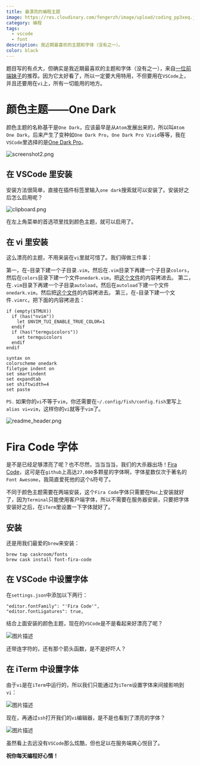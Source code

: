 ```yaml
---
title: 最漂亮的编程主题
image: https://res.cloudinary.com/fengerzh/image/upload/coding_pp3xeq.jpg
category: 编程
tags:
  - vscode
  - font
description: 我近期最喜欢的主题和字体（没有之一）。
color: black
---
```


题目写的有点大，但确实是我近期最喜欢的主题和字体（没有之一），来自[一位前端妹子][1]的推荐。因为它太好看了，所以一定要大用特用，不但要用在`VSCode`上，并且还要用在`vi`上，所有一切能用的地方。

# 颜色主题——One Dark

颜色主题的名称基干是`One Dark`，应该最早是从`Atom`发展出来的，所以叫`Atom One Dark`，后来产生了变种如`One Dark Pro`，`One Dark Pro Vivid`等等，我在`VSCode`里选择的是[One Dark Pro][2]。

![screenshot2.png][3]

## 在 VSCode 里安装

安装方法很简单，直接在插件标签里输入`one dark`搜索就可以安装了。安装好之后怎么启用呢？

![clipboard.png](https://segmentfault.com/img/bVbhnKn)

在左上角菜单的首选项里找到颜色主题，就可以启用了。

## 在 vi 里安装

这么漂亮的主题，不用来装在`vi`里就可惜了。我们得做三件事：

第一，在`~`目录下建一个子目录`.vim`，然后在`.vim`目录下再建一个子目录`colors`，然后在`colors`目录下建一个文件`onedark.vim`，把[这个文件][4]的内容拷进去。
第二，在`.vim`目录下再建一个子目录`autoload`，然后在`autoload`下建一个文件`onedark.vim`，然后把[这个文件][5]的内容拷进去。
第三，在`~`目录下建一个文件`.vimrc`，把下面的内容拷进去：

```
if (empty($TMUX))
  if (has("nvim"))
    let $NVIM_TUI_ENABLE_TRUE_COLOR=1
  endif
  if (has("termguicolors"))
    set termguicolors
  endif
endif

syntax on
colorscheme onedark
filetype indent on
set smartindent
set expandtab
set shiftwidth=4
set paste
```

`PS.` 如果你的`vi`不等于`vim`，你还需要在`~/.config/fish/config.fish`里写上`alias vi=vim`，这样你的`vi`就等于`vim`了。

![readme_header.png][6]

# Fira Code 字体

是不是已经足够漂亮了呢？也不尽然，当当当当，我们的大杀器出场！[Fira Code][7]，这可是在`github`上高达`27,000`多颗星的字体啊，字体星数仅次于著名的`Font Awesome`，我简直爱死他的这个`&`符号了。

不同于颜色主题需要在两端安装，这个`Fira Code`字体只需要在`Mac`上安装就好了，因为`Terminal`只能使用客户端字体，所以不需要在服务器安装，只要把字体安装好之后，在`iTerm`里设置一下字体就好了。

## 安装

还是用我们最爱的`brew`来安装：

```
brew tap caskroom/fonts
brew cask install font-fira-code
```

## 在 VSCode 中设置字体

在`settings.json`中添加以下两行：

```
"editor.fontFamily": "'Fira Code'",
"editor.fontLigatures": true,
```

结合上面安装的颜色主题，现在的`VSCode`是不是看起来好漂亮了呢？

![图片描述][8]

还带连字符的，还有那个箭头函数，是不是好吓人？

## 在 iTerm 中设置字体

由于`vi`是在`iTerm`中运行的，所以我们只能通过为`iTerm`设置字体来间接影响到`vi`：

![图片描述][9]

现在，再通过`ssh`打开我们的`vi`编辑器，是不是也看到了漂亮的字体？

![图片描述][10]

虽然看上去远没有`VSCode`那么炫酷，但也足以在服务端爽心悦目了。

**祝你每天编程好心情！**

[1]: https://juejin.im/user/5a90166851882518c0797f50/pins
[2]: https://binaryify.github.io/OneDark-Pro/#/
[3]: https://segmentfault.com/img/bVNFIb
[4]: https://github.com/joshdick/onedark.vim/blob/master/colors/onedark.vim
[5]: https://github.com/joshdick/onedark.vim/blob/master/autoload/onedark.vim
[6]: https://segmentfault.com/img/bVbhnLv
[7]: https://github.com/tonsky/FiraCode
[8]: https://segmentfault.com/img/bVbhnMs
[9]: https://segmentfault.com/img/bVbhnMJ
[10]: https://segmentfault.com/img/bVbhnMS
